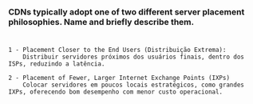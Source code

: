 ### CDNs typically adopt one of two different server placement philosophies. Name and briefly describe them.

#

    1 - Placement Closer to the End Users (Distribuição Extrema):
        Distribuir servidores próximos dos usuários finais, dentro dos ISPs, reduzindo a latência.

    2 - Placement of Fewer, Larger Internet Exchange Points (IXPs)
        Colocar servidores em poucos locais estratégicos, como grandes IXPs, oferecendo bom desempenho com menor custo operacional.
